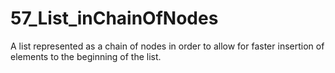 # 57_List_inChainOfNodes
A list represented as a chain of nodes in order to allow for faster insertion of elements to the beginning of the list.
